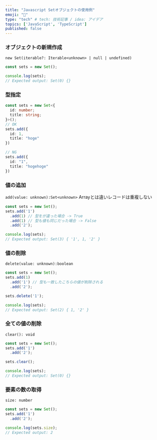 ```yaml
---
title: "Javascript Setオブジェクトの使用例"
emoji: "🧩"
type: "tech" # tech: 技術記事 / idea: アイデア
topics: ['JavaScript', 'TypeScript']
published: false
---
```


### オブジェクトの新規作成
`new Set(iterable?: Iterable<unknown> | null | undefined)`
```typescript
const sets = new Set();

console.log(sets);
// Expected output: Set(0) {}
```

### 型指定
```typescript
const sets = new Set<{
  id: number;
  title: string;
}>();
// OK
sets.add({
  id: 1,
  title: "hoge"
})

// NG
sets.add({
  id: "1",
  title: "hogehoge"
})
```

### 値の追加
`add(value: unknown):Set<unknown>`
Arrayとは違いレコードは重複しない
```typescript
const sets = new Set();
sets.add('1')
  .add(1) // 型をが違った場合 -> True
  .add(1) // 型も値も同じだった場合 -> False
  .add('2');

console.log(sets);
// Expected output: Set(3) { '1', 1, '2' }
```

### 値の削除
`delete(value: unknown):boolean`

```typescript
const sets = new Set();
sets.add(1)
  .add('1') // 型も一致したこちらの値が削除される
  .add('2');

sets.delete('1');

console.log(sets);
// Expected output: Set(2) { 1, '2' }
```

### 全ての値の削除
`clear(): void`

```typescript
const sets = new Set();
sets.add('1')
  .add('2');

sets.clear();

console.log(sets);
// Expected output: Set(0) {}
```


### 要素の数の取得
`size: number`

```typescript
const sets = new Set();
sets.add('1')
  .add('2');

console.log(sets.size);
// Expected output: 2
```

